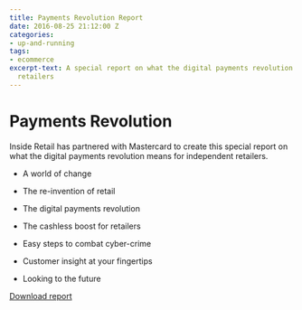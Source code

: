 ```yaml
---
title: Payments Revolution Report
date: 2016-08-25 21:12:00 Z
categories:
- up-and-running
tags:
- ecommerce
excerpt-text: A special report on what the digital payments revolution means for independent
  retailers
---
```


# Payments Revolution

Inside Retail has partnered with Mastercard to create this special report on what the digital payments revolution means for independent retailers.

* A world of change

* The re-invention of retail

* The digital payments revolution

* The cashless boost for retailers

* Easy steps to combat cyber-crime

* Customer insight at your fingertips

* Looking to the future

[Download report](http://www.autumnfair.com/mastercard-partnership)